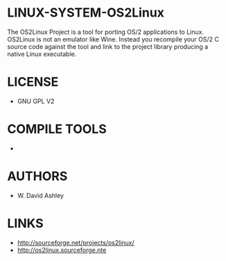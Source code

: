 LINUX-SYSTEM-OS2Linux
=====================

The OS2Linux Project is a tool for porting OS/2 applications to Linux. OS2Linux is not an emulator like Wine. Instead you recompile your OS/2 C source code against the tool and link to the project library producing a native Linux executable.

LICENSE
===============
* GNU GPL V2

COMPILE TOOLS
===============
* 
 
AUTHORS
===============
* W. David Ashley

LINKS
===============
* http://sourceforge.net/projects/os2linux/
* http://os2linux.sourceforge.nte
